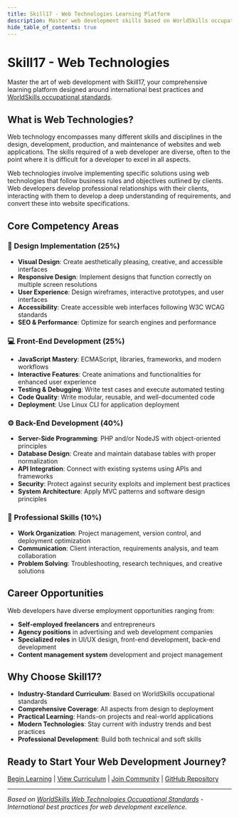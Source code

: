 ```yaml
---
title: Skill17 - Web Technologies Learning Platform
description: Master web development skills based on WorldSkills occupational standards
hide_table_of_contents: true
---
```


# Skill17 - Web Technologies

Master the art of web development with Skill17, your comprehensive learning platform designed around international best practices and [WorldSkills occupational standards](https://worldskills.org/what/projects/wsos/2024/events/579/skills/1693/).

## What is Web Technologies?

Web technology encompasses many different skills and disciplines in the design, development, production, and maintenance of websites and web applications. The skills required of a web developer are diverse, often to the point where it is difficult for a developer to excel in all aspects.

Web technologies involve implementing specific solutions using web technologies that follow business rules and objectives outlined by clients. Web developers develop professional relationships with their clients, interacting with them to develop a deep understanding of requirements, and convert these into website specifications.

## Core Competency Areas

### 🎨 Design Implementation (25%)
- **Visual Design**: Create aesthetically pleasing, creative, and accessible interfaces
- **Responsive Design**: Implement designs that function correctly on multiple screen resolutions
- **User Experience**: Design wireframes, interactive prototypes, and user interfaces
- **Accessibility**: Create accessible web interfaces following W3C WCAG standards
- **SEO & Performance**: Optimize for search engines and performance

### 💻 Front-End Development (25%)
- **JavaScript Mastery**: ECMAScript, libraries, frameworks, and modern workflows
- **Interactive Features**: Create animations and functionalities for enhanced user experience
- **Testing & Debugging**: Write test cases and execute automated testing
- **Code Quality**: Write modular, reusable, and well-documented code
- **Deployment**: Use Linux CLI for application deployment

### ⚙️ Back-End Development (40%)
- **Server-Side Programming**: PHP and/or NodeJS with object-oriented principles
- **Database Design**: Create and maintain database tables with proper normalization
- **API Integration**: Connect with existing systems using APIs and frameworks
- **Security**: Protect against security exploits and implement best practices
- **System Architecture**: Apply MVC patterns and software design principles

### 🤝 Professional Skills (10%)
- **Work Organization**: Project management, version control, and deployment optimization
- **Communication**: Client interaction, requirements analysis, and team collaboration
- **Problem Solving**: Troubleshooting, research techniques, and creative solutions

## Career Opportunities

Web developers have diverse employment opportunities ranging from:
- **Self-employed freelancers** and entrepreneurs
- **Agency positions** in advertising and web development companies
- **Specialized roles** in UI/UX design, front-end development, back-end development
- **Content management system** development and project management

## Why Choose Skill17?

- **Industry-Standard Curriculum**: Based on WorldSkills occupational standards
- **Comprehensive Coverage**: All aspects from design to deployment
- **Practical Learning**: Hands-on projects and real-world applications
- **Modern Technologies**: Stay current with industry trends and best practices
- **Professional Development**: Build both technical and soft skills

## Ready to Start Your Web Development Journey?

[Begin Learning](/docs/intro) | [View Curriculum](/docs) | [Join Community](/blog) | [GitHub Repository](https://github.com/skill-setup/skill-setup.github.io)

---

*Based on [WorldSkills Web Technologies Occupational Standards](https://worldskills.org/what/projects/wsos/2024/events/579/skills/1693/) - International best practices for web development excellence.*
